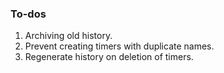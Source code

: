 ### To-dos

1. Archiving old history.
2. Prevent creating timers with duplicate names.
3. Regenerate history on deletion of timers.
